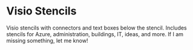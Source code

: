 # Visio Stencils
Visio stencils with connectors and text boxes below the stencil. Includes stencils for Azure, administration, buildings, IT, ideas, and more. If I am missing something, let me know! 
